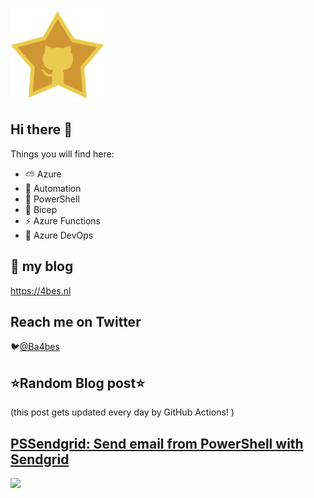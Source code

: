 ![Github Star](Assets/github-stars-logo_Color.png)

## Hi there 👋

Things you will find here:
- ⛅ Azure
- 🚗 Automation
- 🐚 PowerShell
- 💪 Bicep
- ⚡ Azure Functions
- 🚀 Azure DevOps


## 📝 my blog
<https://4bes.nl>

## Reach me on Twitter
🐦[@Ba4bes](https://twitter.com/Ba4bes)

<!---
- 🔭 I’m currently working on ...
- 🌱 I’m currently learning ...
- 👯 I’m looking to collaborate on ...
- 🤔 I’m looking for help with ...
- 💬 Ask me about ...
- 📫 How to reach me: ...
- 😄 Pronouns: ...
- ⚡ Fun fact: I have a standard poodle 🐩

-->

## ⭐Random Blog post⭐

(this post gets updated every day by GitHub Actions! )

<!-- Link -->
## [PSSendgrid: Send email from PowerShell with Sendgrid](https://4bes.nl/2020/07/26/pssendgrid-send-email-from-powershell-with-sendgrid/)

<a href="https://4bes.nl/2020/07/26/pssendgrid-send-email-from-powershell-with-sendgrid/"><img src="https://4bes.nl/wp-content/uploads/2020/07/PSSendGridtn2.png" height="250px"></a>

